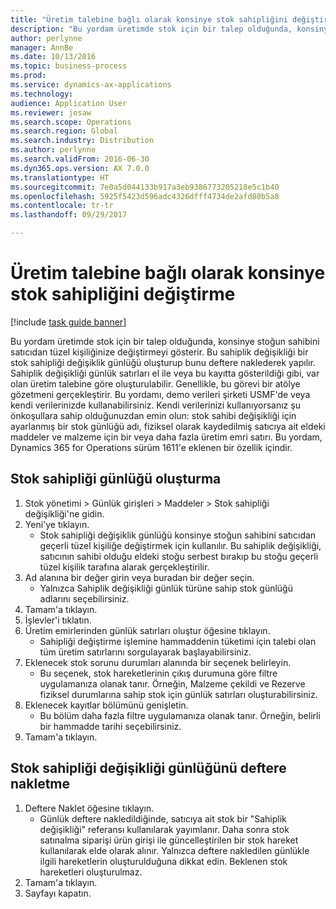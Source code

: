 ```yaml
---
title: "Üretim talebine bağlı olarak konsinye stok sahipliğini değiştirme"
description: "Bu yordam üretimde stok için bir talep olduğunda, konsinye stoğun sahibini satıcıdan tüzel kişiliğinize değiştirmeyi gösterir."
author: perlynne
manager: AnnBe
ms.date: 10/13/2016
ms.topic: business-process
ms.prod: 
ms.service: dynamics-ax-applications
ms.technology: 
audience: Application User
ms.reviewer: josaw
ms.search.scope: Operations
ms.search.region: Global
ms.search.industry: Distribution
ms.author: perlynne
ms.search.validFrom: 2016-06-30
ms.dyn365.ops.version: AX 7.0.0
ms.translationtype: HT
ms.sourcegitcommit: 7e0a5d044133b917a3eb9386773205218e5c1b40
ms.openlocfilehash: 5925f5423d596adc4326dfff4734de2afd80b5a8
ms.contentlocale: tr-tr
ms.lasthandoff: 09/29/2017

---
```

# <a name="change-the-ownership-of-consignment-inventory-based-on-production-demand"></a>Üretim talebine bağlı olarak konsinye stok sahipliğini değiştirme

[!include [task guide banner](../../includes/task-guide-banner.md)]

Bu yordam üretimde stok için bir talep olduğunda, konsinye stoğun sahibini satıcıdan tüzel kişiliğinize değiştirmeyi gösterir. Bu sahiplik değişikliği bir stok sahipliği değişiklik günlüğü oluşturup bunu deftere naklederek yapılır. Sahiplik değişikliği günlük satırları el ile veya bu kayıtta gösterildiği gibi, var olan üretim talebine göre oluşturulabilir. Genellikle, bu görevi bir atölye gözetmeni gerçekleştirir. Bu yordamı, demo verileri şirketi USMF'de veya kendi verilerinizde kullanabilirsiniz. Kendi verilerinizi kullanıyorsanız şu önkoşullara sahip olduğunuzdan emin olun: stok sahibi değişikliği için ayarlanmış bir stok günlüğü adı, fiziksel olarak kaydedilmiş satıcıya ait eldeki maddeler ve malzeme için bir veya daha fazla üretim emri satırı. Bu yordam, Dynamics 365 for Operations sürüm 1611'e eklenen bir özellik içindir.


## <a name="create-an-inventory-ownership-journal"></a>Stok sahipliği günlüğü oluşturma
1. Stok yönetimi > Günlük girişleri > Maddeler > Stok sahipliği değişikliği'ne gidin.
2. Yeni'ye tıklayın.
    * Stok sahipliği değişiklik günlüğü konsinye stoğun sahibini satıcıdan geçerli tüzel kişiliğe değiştirmek için kullanılır. Bu sahiplik değişikliği, satıcının sahibi olduğu eldeki stoğu serbest bırakıp bu stoğu geçerli tüzel kişilik tarafına alarak gerçekleştirilir.  
3. Ad alanına bir değer girin veya buradan bir değer seçin.
    * Yalnızca Sahiplik değişikliği günlük türüne sahip stok günlüğü adlarını seçebilirsiniz.  
4. Tamam'a tıklayın.
5. İşlevler'i tıklatın.
6. Üretim emirlerinden günlük satırları oluştur öğesine tıklayın.
    * Sahipliği değiştirme işlemine hammaddenin tüketimi için talebi olan tüm üretim satırlarını sorgulayarak başlayabilirsiniz.  
7. Eklenecek stok sorunu durumları alanında bir seçenek belirleyin.
    * Bu seçenek, stok hareketlerinin çıkış durumuna göre filtre uygulamanıza olanak tanır. Örneğin, Malzeme çekildi ve Rezerve fiziksel durumlarına sahip stok için günlük satırları oluşturabilirsiniz.  
8. Eklenecek kayıtlar bölümünü genişletin.
    * Bu bölüm daha fazla filtre uygulamanıza olanak tanır. Örneğin, belirli bir hammadde tarihi seçebilirsiniz.  
9. Tamam'a tıklayın.

## <a name="post-the-inventory-ownership-change-journal"></a>Stok sahipliği değişikliği günlüğünü deftere nakletme
1. Deftere Naklet öğesine tıklayın.
    * Günlük deftere nakledildiğinde, satıcıya ait stok bir "Sahiplik değişikliği" referansı kullanılarak yayımlanır. Daha sonra stok satınalma siparişi ürün girişi ile güncelleştirilen bir stok hareket kullanılarak elde olarak alınır. Yalnızca deftere nakledilen günlükle ilgili hareketlerin oluşturulduğuna dikkat edin. Beklenen stok hareketleri oluşturulmaz.  
2. Tamam'a tıklayın.
3. Sayfayı kapatın.

